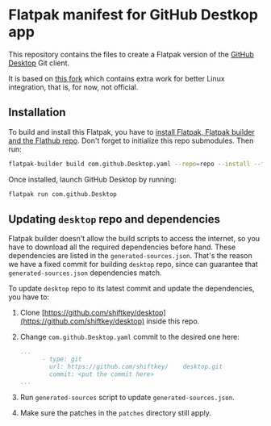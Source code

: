 Flatpak manifest for GitHub Destkop app
=======================================

This repository contains the files to create a Flatpak version of the [GitHub Desktop](https://desktop.github.com/) Git client.

It is based on [this fork](https://github.com/shiftkey/desktop) which contains extra work for better Linux integration, that is, for now, not official.

Installation
------------

To build and install this Flatpak, you have to [install Flatpak, Flatpak builder and the Flathub repo](https://flatpak.org/setup/). Don't forget to initialize this repo submodules. Then run:

```sh
flatpak-builder build com.github.Desktop.yaml --repo=repo --install --force-clean --install-deps-from=flathub
```

Once installed, launch GitHub Desktop by running:

```sh
flatpak run com.github.Desktop
```

Updating `desktop` repo and dependencies
----------------------------------------

Flatpak builder doesn't allow the build scripts to access the internet, so you have to download all the required dependencies before hand. These dependencies are listed in the `generated-sources.json`. That's the reason we have a fixed commit for building `desktop` repo, since can guarantee that `generated-sources.json` dependencies match.

To update `desktop` repo to its latest commit and update the dependencies, you have to:

1. Clone [https://github.com/shiftkey/desktop](https://github.com/shiftkey/desktop) inside this repo.
2. Change `com.github.Desktop.yaml` commit to the desired one here:

    ```yaml
    ...
          - type: git
            url: https://github.com/shiftkey/    desktop.git
            commit: <put the commit here>
    ...
    ```

3. Run `generated-sources` script to update `generated-sources.json`.

4. Make sure the patches in the `patches` directory still apply.
